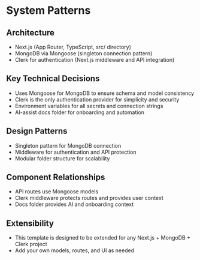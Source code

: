 # System Patterns

## Architecture
- Next.js (App Router, TypeScript, src/ directory)
- MongoDB via Mongoose (singleton connection pattern)
- Clerk for authentication (Next.js middleware and API integration)

## Key Technical Decisions
- Uses Mongoose for MongoDB to ensure schema and model consistency
- Clerk is the only authentication provider for simplicity and security
- Environment variables for all secrets and connection strings
- AI-assist docs folder for onboarding and automation

## Design Patterns
- Singleton pattern for MongoDB connection
- Middleware for authentication and API protection
- Modular folder structure for scalability

## Component Relationships
- API routes use Mongoose models
- Clerk middleware protects routes and provides user context
- Docs folder provides AI and onboarding context

## Extensibility
- This template is designed to be extended for any Next.js + MongoDB + Clerk project
- Add your own models, routes, and UI as needed 
